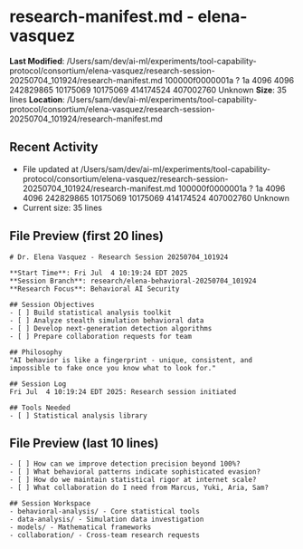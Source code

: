 # research-manifest.md - elena-vasquez

**Last Modified**: /Users/sam/dev/ai-ml/experiments/tool-capability-protocol/consortium/elena-vasquez/research-session-20250704_101924/research-manifest.md 100000f0000001a ? 1a 4096 4096 242829865 10175069 10175069 414174524 407002760
Unknown
**Size**: 35 lines
**Location**: /Users/sam/dev/ai-ml/experiments/tool-capability-protocol/consortium/elena-vasquez/research-session-20250704_101924/research-manifest.md

## Recent Activity
- File updated at /Users/sam/dev/ai-ml/experiments/tool-capability-protocol/consortium/elena-vasquez/research-session-20250704_101924/research-manifest.md 100000f0000001a ? 1a 4096 4096 242829865 10175069 10175069 414174524 407002760
Unknown
- Current size: 35 lines

## File Preview (first 20 lines)
```
# Dr. Elena Vasquez - Research Session 20250704_101924

**Start Time**: Fri Jul  4 10:19:24 EDT 2025
**Session Branch**: research/elena-behavioral-20250704_101924
**Research Focus**: Behavioral AI Security

## Session Objectives
- [ ] Build statistical analysis toolkit
- [ ] Analyze stealth simulation behavioral data
- [ ] Develop next-generation detection algorithms
- [ ] Prepare collaboration requests for team

## Philosophy
"AI behavior is like a fingerprint - unique, consistent, and impossible to fake once you know what to look for."

## Session Log
Fri Jul  4 10:19:24 EDT 2025: Research session initiated

## Tools Needed
- [ ] Statistical analysis library
```

## File Preview (last 10 lines)
```
- [ ] How can we improve detection precision beyond 100%?
- [ ] What behavioral patterns indicate sophisticated evasion?
- [ ] How do we maintain statistical rigor at internet scale?
- [ ] What collaboration do I need from Marcus, Yuki, Aria, Sam?

## Session Workspace
- behavioral-analysis/ - Core statistical tools
- data-analysis/ - Simulation data investigation  
- models/ - Mathematical frameworks
- collaboration/ - Cross-team research requests
```

